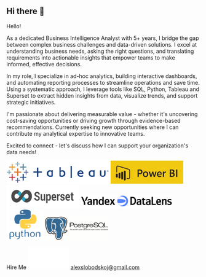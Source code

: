 ## Hi there 👋

Hello!

As a dedicated Business Intelligence Analyst with 5+ years, I bridge the gap between complex business challenges and data-driven solutions. 
I excel at understanding business needs, asking the right questions, and translating requirements into actionable insights that empower teams to make informed, effective decisions.

In my role, I specialize in ad-hoc analytics, building interactive dashboards, and automating reporting processes to streamline operations and save time. 
Using a systematic approach, I leverage tools like SQL, Python, Tableau and Superset to extract hidden insights from data, visualize trends, and support strategic initiatives.

I'm passionate about delivering measurable value - whether it's uncovering cost-saving opportunities or driving growth through evidence-based recommendations. 
Currently seeking new opportunities where I can contribute my analytical expertise to innovative teams.

Excited to connect - let's discuss how I can support your organization's data needs!

<img src="https://github.com/AlexSlobodskoj/AlexSlobodskoj/blob/main/tableau.png" style="max-width: 267px; width: 267px; min-width: 60px; height: 60px; display: inline-block;" alt="Tableau" />
<img src="https://github.com/AlexSlobodskoj/AlexSlobodskoj/blob/main/powerbi.jpeg" style="max-width: 189px; width: 189px; min-width: 60px; height: 60px; display: inline-block;" alt="PowerBI" />
<img src="https://github.com/AlexSlobodskoj/AlexSlobodskoj/blob/main/Superset.png" style="max-width: 189px; width: 231px; min-width: 60px; height: 60px;" />
<img src="https://github.com/AlexSlobodskoj/AlexSlobodskoj/blob/main/datalens.svg" style="max-width: 238px; width: 238px; min-width: 32px; height: 32px;" />
<img src="https://github.com/AlexSlobodskoj/AlexSlobodskoj/blob/main/python.svg" style="max-width: 96px; width: 96px; min-width: 80px; height: 80px;" />
<img src="https://github.com/AlexSlobodskoj/AlexSlobodskoj/blob/main/postgresql.gif" style="max-width: 164px; width: 164px; min-width: 60px; height: 60px;" />

Hire Me <img src="https://github.com/AlexSlobodskoj/AlexSlobodskoj/blob/main/growth.gif" style="max-width: 107px; width: 107px; min-width: 60px; height: 60px;" /> alexslobodskoj@gmail.com



<!--
**AlexSlobodskoj/AlexSlobodskoj** is a ✨ _special_ ✨ repository because its `README.md` (this file) appears on your GitHub profile.

Here are some ideas to get you started:

- 🔭 I’m currently working on ...
- 🌱 I’m currently learning ...
- 👯 I’m looking to collaborate on ...
- 🤔 I’m looking for help with ...
- 💬 Ask me about ...
- 📫 How to reach me: ...
- 😄 Pronouns: ...
- ⚡ Fun fact: ...
-->
